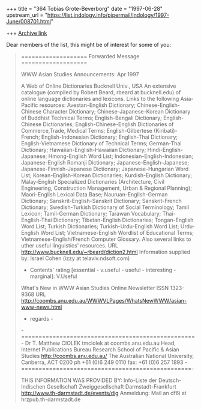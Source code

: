 +++
title = "364 Tobias Grote-Beverborg"
date = "1997-06-28"
upstream_url = "https://list.indology.info/pipermail/indology/1997-June/008701.html"

+++
[Archive link](https://list.indology.info/pipermail/indology/1997-June/008701.html)

Dear members of the list,
this might be of interest for some of you:

>    ===================  Forwarded  Message  ===================
>
>WWW Asian Studies Announcements: Apr 1997
>
>A Web of Online Dictionaries
>Bucknell Univ., USA
>An extensive catalogue (compiled by Robert Beard,
>rbeard at bucknell.edu) of online language dictionaries and lexicons.
>Links
>to the following Asia-Pacific resources:
>Avestan-English Dictionary; Chinese-English-Chinese Character
>Dictionary; Chinese-Japanese-Korean Dictionary of Buddhist Technical
>Terms; English-Bengali Dictionary; English-Chinese Dictionaries;
>English-Chinese-English Dictionaries of Commerce,Trade, Medical
>Terms; English-Gilbertese (Kiribati)-French; English-Indonesian
>Dictionary; English-Thai Dictionary; English-Vietnamese Dictionary of
>Technical Terms; German-Thai Dictionary; Hawaiian-English-Hawaiian
>Dictionary; Hindi-English-Japanese; Hmong-English Word List;
>Indonesian-English-Indonesian; Japanese-English Romanji Dictionary;
>Japanese-English-Japanese; Japanese-Finnish-Japanese Dictionary;
>Japanese-Hungarian Word List; Korean-English-Korean Dictionaries;
>Kurdish-English Dictionary; Malay-English Specialized Dictionaries
>(Architecture, Civil Engineering, Construction Management, Urban &
>Regional Planning); Maori-English Lexical Data Base;
>Nauruan-English-German Dictionary; Sanskrit-English-Sanskrit
>Dictionary; Sanskrit-French Dictionary; Swedish-Turkish Dictionary of
>Social Terminology; Tamil Lexicon; Tamil-German Dictionary; Tarawan
>Vocabulary; Thai-English-Thai Dictionary; Tibetan-English
>Dictionaries;
>Tongan-English Word List; Turkish Dictionaries; Turkish-Urdu-English
>Word List; Urdu-English Word List; Vietnamese-English Wordlist of
>Educational Terms; Vietnamese-English/French Computer Glossary.
>Also several links to uther useful linguistics' resources.
>URL http://www.bucknell.edu/~rbeard/diction2.html
>Information supplied by: Israel Cohen (izzy at telaviv.ndsoft.com)
>* Contents' rating [essential - v.useful - useful - interesting -
>marginal]:
>V.Useful
>
>What's New in WWW Asian Studies Online Newsletter ISSN 1323-9368
>URL
>http://coombs.anu.edu.au/WWWVLPages/WhatsNewWWW/asian-www-news.html
>
>- regards -
>
>
>-==================================================-
>Dr T. Matthew CIOLEK           tmciolek at coombs.anu.edu.au
>Head, Internet Publications Bureau
>Research School of  Pacific & Asian Studies
>http://coombs.anu.edu.au/
>The Australian National University, Canberra, ACT 0200
>ph +61 (0)6 249 0110          fax: +61 (0)6 257 1893
>-=================================================-
>
>THIS INFORMATION WAS PROVIDED BY:
>Info-Liste der Deutsch-Indischen Gesellschaft
>Zweiggesellschaft Darmstadt-Frankfurt
>http://www.th-darmstadt.de/events/dig
>Anmeldung: Mail an df6i at hrzpub.th-darmstadt.de
>
>





